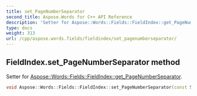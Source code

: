 ```yaml
---
title: set_PageNumberSeparator
second_title: Aspose.Words for C++ API Reference
description: 'Setter for Aspose::Words::Fields::FieldIndex::get_PageNumberSeparator.'
type: docs
weight: 313
url: /cpp/aspose.words.fields/fieldindex/set_pagenumberseparator/
---
```

## FieldIndex.set_PageNumberSeparator method


Setter for [Aspose::Words::Fields::FieldIndex::get_PageNumberSeparator](../get_pagenumberseparator/).

```cpp
void Aspose::Words::Fields::FieldIndex::set_PageNumberSeparator(const System::String &value)
```


